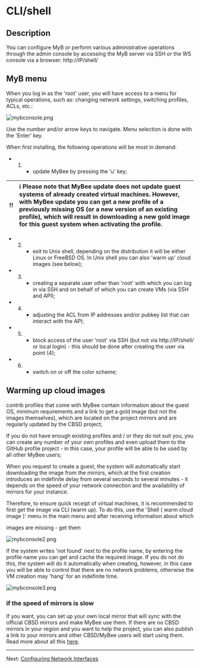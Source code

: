 # CLI/shell

## Description

You can configure MyB or perform various administrative operations through the admin console by accessing the MyB server via SSH or the WS console via a browser: http://IP/shell/

## MyB menu

When you log in as the 'root' user, you will have access to a menu for typical operations, such as: changing network settings, switching profiles, ACLs, etc.:

![mybconsole.png](https://myb.convectix.com/img/mybconsole.png?raw=true)

Use the number and/or arrow keys to navigate. Menu selection is done with the 'Enter' key.

When first installing, the following operations will be most in demand:

* 1) - update MyBee by pressing the 'u' key;

:bangbang: | :information_source: Please note that MyBee update does not update guest systems of already created virtual machines. However, with MyBee update you can get a new profile of a previously missing OS (or a new version of an existing profile), which will result in downloading a new gold image for this guest system when activating the profile.
:---: | :---

* 2) - exit to Unix shell, depending on the distribution it will be either Linux or FreeBSD OS. In Unix shell you can also 'warm up' cloud images (see below);
* 3) - creating a separate user other than 'root' with which you can log in via SSH and on behalf of which you can create VMs (via SSH and API);
* 4) - adjusting the ACL from IP addresses and/or pubkey list that can interact with the API;
* 5) - block access of the user 'root' via SSH (but not via http://IP/shell/ or local login) - this should be done after creating the user via point (4);
* 6) - switch on or off the color scheme;

## Warming up cloud images

contrib profiles that come with MyBee contain information about the guest OS, minimum requirements and a link to get a gold image (but not the images themselves), which are located on the project mirrors and are regularly updated by the CBSD project;

If you do not have enough existing profiles and / or they do not suit you, you can create any number of your own profiles and even upload them to the GitHub profile project - in this case, your profile will be able to be used by all other MyBee users;

When you request to create a guest, the system will automatically start downloading the image from the mirrors, which at the first creation introduces an indefinite delay from several seconds to several minutes - it depends on the speed of your network connection and the availability of mirrors for your instance.

Therefore, to ensure quick receipt of virtual machines, it is recommended to first get the image via CLI (warm up). To do this, use the 'Shell ( warm cloud image )' menu in the main menu and after receiving information about which

images are missing - get them

![mybconsole2.png](https://myb.convectix.com/img/mybconsole2.png?raw=true)

If the system writes 'not found' next to the profile name, by entering the profile name you can get and cache the required image. If you do not do this, the system will do it automatically when creating, however, in this case you will be able to control that there are no network problems, otherwise the VM creation may 'hang' for an indefinite time.

![mybconsole3.png](https://myb.convectix.com/img/mybconsole3.png?raw=true)

### if the speed of mirrors is slow

If you want, you can set up your own local mirror that will sync with the official CBSD mirrors and make MyBee use them. If there are no CBSD mirrors in your region and you want to help the project, you can also publish a link to your mirrors and other CBSD/MyBee users will start using them. Read more about all this [here](https://github.com/cbsd/mirrors).

---

Next: [Configuring Network Interfaces](network.md)

